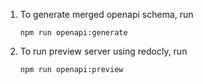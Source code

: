 1. To generate merged openapi schema, run
    ```
    npm run openapi:generate
    ```

2. To run preview server using redocly, run
    ```
    npm run openapi:preview
    ```